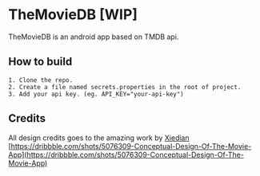 # TheMovieDB [WIP]  
TheMovieDB is an android app based on TMDB api.

## How to build  
```
1. Clone the repo.  
2. Create a file named secrets.properties in the root of project.  
3. Add your api key. (eg. API_KEY="your-api-key")
```

## Credits  
All design credits goes to the amazing work by [Xiedian](https://dribbble.com/Xiedian)  
[https://dribbble.com/shots/5076309-Conceptual-Design-Of-The-Movie-App](https://dribbble.com/shots/5076309-Conceptual-Design-Of-The-Movie-App)  
  
